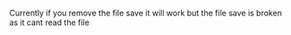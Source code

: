 Currently if you remove the file save it will work but the file save is broken as it cant read the file
